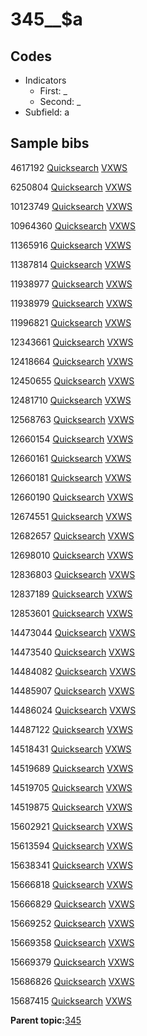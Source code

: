 # 345\_\_$a

## Codes

-   Indicators
    -   First: \_
    -   Second: \_
-   Subfield: a

## Sample bibs

4617192 [Quicksearch](https://search.library.yale.edu/catalog/4617192) [VXWS](http://prodorbis.library.yale.edu:7014/vxws/GetHoldingsService?bibId=4617192)

6250804 [Quicksearch](https://search.library.yale.edu/catalog/6250804) [VXWS](http://prodorbis.library.yale.edu:7014/vxws/GetHoldingsService?bibId=6250804)

10123749 [Quicksearch](https://search.library.yale.edu/catalog/10123749) [VXWS](http://prodorbis.library.yale.edu:7014/vxws/GetHoldingsService?bibId=10123749)

10964360 [Quicksearch](https://search.library.yale.edu/catalog/10964360) [VXWS](http://prodorbis.library.yale.edu:7014/vxws/GetHoldingsService?bibId=10964360)

11365916 [Quicksearch](https://search.library.yale.edu/catalog/11365916) [VXWS](http://prodorbis.library.yale.edu:7014/vxws/GetHoldingsService?bibId=11365916)

11387814 [Quicksearch](https://search.library.yale.edu/catalog/11387814) [VXWS](http://prodorbis.library.yale.edu:7014/vxws/GetHoldingsService?bibId=11387814)

11938977 [Quicksearch](https://search.library.yale.edu/catalog/11938977) [VXWS](http://prodorbis.library.yale.edu:7014/vxws/GetHoldingsService?bibId=11938977)

11938979 [Quicksearch](https://search.library.yale.edu/catalog/11938979) [VXWS](http://prodorbis.library.yale.edu:7014/vxws/GetHoldingsService?bibId=11938979)

11996821 [Quicksearch](https://search.library.yale.edu/catalog/11996821) [VXWS](http://prodorbis.library.yale.edu:7014/vxws/GetHoldingsService?bibId=11996821)

12343661 [Quicksearch](https://search.library.yale.edu/catalog/12343661) [VXWS](http://prodorbis.library.yale.edu:7014/vxws/GetHoldingsService?bibId=12343661)

12418664 [Quicksearch](https://search.library.yale.edu/catalog/12418664) [VXWS](http://prodorbis.library.yale.edu:7014/vxws/GetHoldingsService?bibId=12418664)

12450655 [Quicksearch](https://search.library.yale.edu/catalog/12450655) [VXWS](http://prodorbis.library.yale.edu:7014/vxws/GetHoldingsService?bibId=12450655)

12481710 [Quicksearch](https://search.library.yale.edu/catalog/12481710) [VXWS](http://prodorbis.library.yale.edu:7014/vxws/GetHoldingsService?bibId=12481710)

12568763 [Quicksearch](https://search.library.yale.edu/catalog/12568763) [VXWS](http://prodorbis.library.yale.edu:7014/vxws/GetHoldingsService?bibId=12568763)

12660154 [Quicksearch](https://search.library.yale.edu/catalog/12660154) [VXWS](http://prodorbis.library.yale.edu:7014/vxws/GetHoldingsService?bibId=12660154)

12660161 [Quicksearch](https://search.library.yale.edu/catalog/12660161) [VXWS](http://prodorbis.library.yale.edu:7014/vxws/GetHoldingsService?bibId=12660161)

12660181 [Quicksearch](https://search.library.yale.edu/catalog/12660181) [VXWS](http://prodorbis.library.yale.edu:7014/vxws/GetHoldingsService?bibId=12660181)

12660190 [Quicksearch](https://search.library.yale.edu/catalog/12660190) [VXWS](http://prodorbis.library.yale.edu:7014/vxws/GetHoldingsService?bibId=12660190)

12674551 [Quicksearch](https://search.library.yale.edu/catalog/12674551) [VXWS](http://prodorbis.library.yale.edu:7014/vxws/GetHoldingsService?bibId=12674551)

12682657 [Quicksearch](https://search.library.yale.edu/catalog/12682657) [VXWS](http://prodorbis.library.yale.edu:7014/vxws/GetHoldingsService?bibId=12682657)

12698010 [Quicksearch](https://search.library.yale.edu/catalog/12698010) [VXWS](http://prodorbis.library.yale.edu:7014/vxws/GetHoldingsService?bibId=12698010)

12836803 [Quicksearch](https://search.library.yale.edu/catalog/12836803) [VXWS](http://prodorbis.library.yale.edu:7014/vxws/GetHoldingsService?bibId=12836803)

12837189 [Quicksearch](https://search.library.yale.edu/catalog/12837189) [VXWS](http://prodorbis.library.yale.edu:7014/vxws/GetHoldingsService?bibId=12837189)

12853601 [Quicksearch](https://search.library.yale.edu/catalog/12853601) [VXWS](http://prodorbis.library.yale.edu:7014/vxws/GetHoldingsService?bibId=12853601)

14473044 [Quicksearch](https://search.library.yale.edu/catalog/14473044) [VXWS](http://prodorbis.library.yale.edu:7014/vxws/GetHoldingsService?bibId=14473044)

14473540 [Quicksearch](https://search.library.yale.edu/catalog/14473540) [VXWS](http://prodorbis.library.yale.edu:7014/vxws/GetHoldingsService?bibId=14473540)

14484082 [Quicksearch](https://search.library.yale.edu/catalog/14484082) [VXWS](http://prodorbis.library.yale.edu:7014/vxws/GetHoldingsService?bibId=14484082)

14485907 [Quicksearch](https://search.library.yale.edu/catalog/14485907) [VXWS](http://prodorbis.library.yale.edu:7014/vxws/GetHoldingsService?bibId=14485907)

14486024 [Quicksearch](https://search.library.yale.edu/catalog/14486024) [VXWS](http://prodorbis.library.yale.edu:7014/vxws/GetHoldingsService?bibId=14486024)

14487122 [Quicksearch](https://search.library.yale.edu/catalog/14487122) [VXWS](http://prodorbis.library.yale.edu:7014/vxws/GetHoldingsService?bibId=14487122)

14518431 [Quicksearch](https://search.library.yale.edu/catalog/14518431) [VXWS](http://prodorbis.library.yale.edu:7014/vxws/GetHoldingsService?bibId=14518431)

14519689 [Quicksearch](https://search.library.yale.edu/catalog/14519689) [VXWS](http://prodorbis.library.yale.edu:7014/vxws/GetHoldingsService?bibId=14519689)

14519705 [Quicksearch](https://search.library.yale.edu/catalog/14519705) [VXWS](http://prodorbis.library.yale.edu:7014/vxws/GetHoldingsService?bibId=14519705)

14519875 [Quicksearch](https://search.library.yale.edu/catalog/14519875) [VXWS](http://prodorbis.library.yale.edu:7014/vxws/GetHoldingsService?bibId=14519875)

15602921 [Quicksearch](https://search.library.yale.edu/catalog/15602921) [VXWS](http://prodorbis.library.yale.edu:7014/vxws/GetHoldingsService?bibId=15602921)

15613594 [Quicksearch](https://search.library.yale.edu/catalog/15613594) [VXWS](http://prodorbis.library.yale.edu:7014/vxws/GetHoldingsService?bibId=15613594)

15638341 [Quicksearch](https://search.library.yale.edu/catalog/15638341) [VXWS](http://prodorbis.library.yale.edu:7014/vxws/GetHoldingsService?bibId=15638341)

15666818 [Quicksearch](https://search.library.yale.edu/catalog/15666818) [VXWS](http://prodorbis.library.yale.edu:7014/vxws/GetHoldingsService?bibId=15666818)

15666829 [Quicksearch](https://search.library.yale.edu/catalog/15666829) [VXWS](http://prodorbis.library.yale.edu:7014/vxws/GetHoldingsService?bibId=15666829)

15669252 [Quicksearch](https://search.library.yale.edu/catalog/15669252) [VXWS](http://prodorbis.library.yale.edu:7014/vxws/GetHoldingsService?bibId=15669252)

15669358 [Quicksearch](https://search.library.yale.edu/catalog/15669358) [VXWS](http://prodorbis.library.yale.edu:7014/vxws/GetHoldingsService?bibId=15669358)

15669379 [Quicksearch](https://search.library.yale.edu/catalog/15669379) [VXWS](http://prodorbis.library.yale.edu:7014/vxws/GetHoldingsService?bibId=15669379)

15686826 [Quicksearch](https://search.library.yale.edu/catalog/15686826) [VXWS](http://prodorbis.library.yale.edu:7014/vxws/GetHoldingsService?bibId=15686826)

15687415 [Quicksearch](https://search.library.yale.edu/catalog/15687415) [VXWS](http://prodorbis.library.yale.edu:7014/vxws/GetHoldingsService?bibId=15687415)

**Parent topic:**[345](../../tags/345/345.md)

